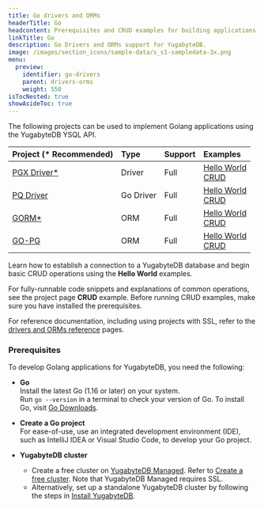 ```yaml
---
title: Go drivers and ORMs
headerTitle: Go
headcontent: Prerequisites and CRUD examples for building applications in Golang.
linkTitle: Go
description: Go Drivers and ORMs support for YugabyteDB.
image: /images/section_icons/sample-data/s_s1-sampledata-3x.png
menu:
  preview:
    identifier: go-drivers
    parent: drivers-orms
    weight: 550
isTocNested: true
showAsideToc: true
---
```

The following projects can be used to implement Golang applications using the YugabyteDB YSQL API.

| Project (* Recommended) | Type | Support | Examples |
| :------ | :--- | :------ | :------- |
| [PGX Driver*](pgx) | Driver | Full | [Hello World](../../quick-start/build-apps/go/ysql-pgx) <br />[CRUD](pgx) |
| [PQ Driver](pq) | Go Driver | Full | [Hello World](../../quick-start/build-apps/go/ysql-pq) <br />[CRUD](pq) |
| [GORM*](gorm) | ORM |  Full | [Hello World](../../quick-start/build-apps/go/ysql-gorm) <br />[CRUD](gorm) |
| [GO-PG](pg) | ORM | Full | [Hello World](../../quick-start/build-apps/go/ysql-pg) <br />[CRUD](pg) |

Learn how to establish a connection to a YugabyteDB database and begin basic CRUD operations using the **Hello World** examples.

For fully-runnable code snippets and explanations of common operations, see the project page **CRUD** example. Before running CRUD examples, make sure you have installed the prerequisites.

For reference documentation, including using projects with SSL, refer to the [drivers and ORMs reference](../../reference/drivers/go/pgx-reference/) pages.

### Prerequisites

To develop Golang applications for YugabyteDB, you need the following:

- **Go**\
  Install the latest Go (1.16 or later) on your system.\
  Run `go --version` in a terminal to check your version of Go. To install Go, visit [Go Downloads](https://golang.org/dl/).

- **Create a Go project**\
  For ease-of-use, use an integrated development environment (IDE), such as IntelliJ IDEA or Visual Studio Code, to develop your Go project.

- **YugabyteDB cluster**
  - Create a free cluster on [YugabyteDB Managed](https://www.yugabyte.com/cloud/). Refer to [Create a free cluster](../../yugabyte-cloud/cloud-basics/create-clusters-free/). Note that YugabyteDB Managed requires SSL.
  - Alternatively, set up a standalone YugabyteDB cluster by following the steps in [Install YugabyteDB](/preview/quick-start/install/macos).
